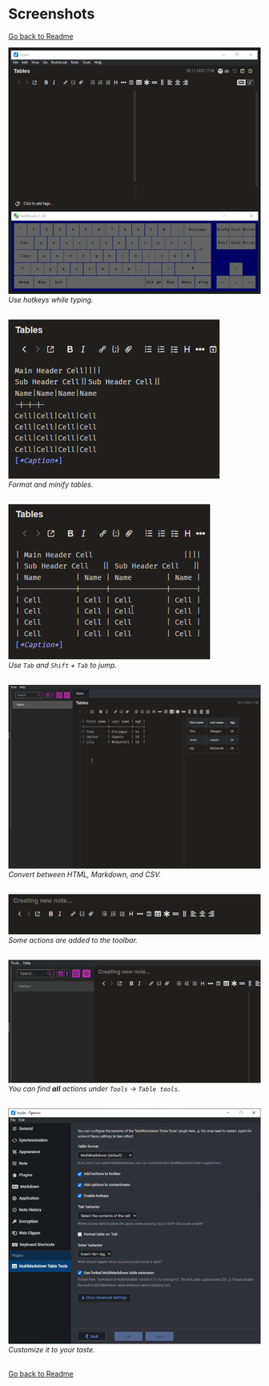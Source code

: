 # Screenshots

[Go back to Readme](README.md)

![](assets/typing-demo.gif)  
*Use hotkeys while typing.*
<br><br>

![](assets/format-demo.gif)  
*Format and minify tables.*
<br><br>

![](assets/tab-demo.gif)  
*Use `Tab` and `Shift` + `Tab` to jump.*
<br><br>

![](assets/convert-demo.gif)  
*Convert between HTML, Markdown, and CSV.*
<br><br>

![](assets/toolbar-demo.gif)  
*Some actions are added to the toolbar.*
<br><br>

![](assets/menu-demo.gif)  
*You can find **all** actions under `Tools` → `Table tools`.*
<br><br>

![](assets/settings.png)  
*Customize it to your taste.*
<br><br>

[Go back to Readme](README.md)